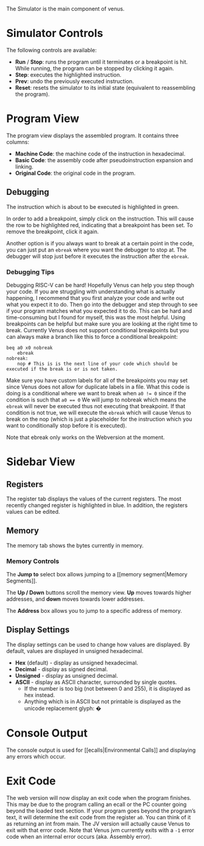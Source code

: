 The Simulator is the main component of venus.

# Simulator Controls

The following controls are available:

* __Run__ / __Stop__: runs the program until it terminates or a breakpoint is hit. While running, the program can be stopped by clicking it again.
* __Step__: executes the highlighted instruction.
* __Prev__: undo the previously executed instruction.
* __Reset__: resets the simulator to its initial state (equivalent to reassembling the program).

# Program View

The program view displays the assembled program. It contains three columns:

* __Machine Code__: the machine code of the instruction in hexadecimal.
* __Basic Code__: the assembly code after pseudoinstruction expansion and linking.
* __Original Code__: the original code in the program.

## Debugging

The instruction which is about to be executed is highlighted in green.

In order to add a breakpoint, simply click on the instruction. This will cause the row to be highlighted red, indicating that a breakpoint has been set. To remove the breakpoint, click it again.

Another option is if you always want to break at a certain point in the code, you can just put an `ebreak` where you want the debugger to stop at. The debugger will stop just before it executes the instruction after the `ebreak`.

### Debugging Tips
Debugging RISC-V can be hard! Hopefully Venus can help you step though your code. If you are struggling with understanding what is actually happening, I recommend that you first analyze your code and write out what you expect it to do. Then go into the debugger and step through to see if your program matches what you expected it to do. This can be hard and time-consuming but I found for myself, this was the most helpful. Using breakpoints can be helpful but make sure you are looking at the right time to break. 
Currently Venus does not support conditional breakpoints but you can always make a branch like this to force a conditional breakpoint:
```
beq a0 x0 nobreak
    ebreak
nobreak:
    nop # This is is the next line of your code which should be executed if the break is or is not taken.
```
Make sure you have custom labels for all of the breakpoints you may set since Venus does not allow for duplicate labels in a file. What this code is doing is a conditional where we want to break when `a0 != 0` since if the condition is such that `a0 == 0` We will jump to nobreak which means the `ebreak` will never be executed thus not executing that breakpoint. If that condition is not true, we will execute the `ebreak` which will cause Venus to break on the nop (which is just a placeholder for the instruction which you want to conditionally stop before it is executed).

Note that ebreak only works on the Webversion at the moment.

# Sidebar View

## Registers

The register tab displays the values of the current registers. The most recently changed register is highlighted in blue. In addition, the registers values can be edited.

## Memory

The memory tab shows the bytes currently in memory.

### Memory Controls

The __Jump to__ select box allows jumping to a [[memory segment|Memory Segments]].

The __Up / Down__ buttons scroll the memory view. __Up__ moves towards higher addresses, and __down__ moves towards lower addresses.

The __Address__ box allows you to jump to a specific address of memory.

## Display Settings

The display settings can be used to change how values are displayed. By default, values are displayed in unsigned hexadecimal.

* __Hex__ (default) - display as unsigned hexadecimal.
* __Decimal__ - display as signed decimal.
* __Unsigned__ - display as unsigned decimal.
* __ASCII__ - display as ASCII character, surrounded by single quotes.
    * If the number is too big (not between 0 and 255), it is displayed as hex instead.
    * Anything which is in ASCII but not printable is displayed as the unicode replacement glyph: �

# Console Output

The console output is used for [[ecalls|Environmental Calls]] and displaying any errors which occur.

# Exit Code

The web version will now display an exit code when the program finishes. This may be due to the program calling an ecall or the PC counter going beyond the loaded text section. If your program goes beyond the program’s text, it will determine the exit code from the register `a0`. You can think of it as returning an int from main. The JV version will actually cause Venus to exit with that error code. Note that Venus jvm currently exits with a `-1` error code when an internal error occurs (aka. Assembly error).